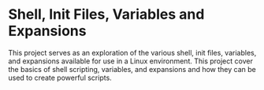 # Shell, Init Files, Variables and Expansions



This project serves as an exploration of the various shell, init files, variables, and expansions available for use in a Linux environment. This project  cover the basics of shell scripting, variables, and expansions and how they can be used to create powerful scripts.
 


